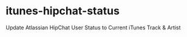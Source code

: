 itunes-hipchat-status
=====================

Update Atlassian HipChat User Status to Current iTunes Track &amp; Artist
